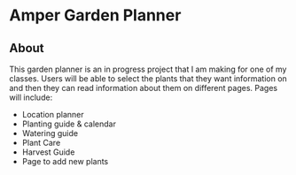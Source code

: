 # Amper Garden Planner

## About

This garden planner is an in progress project that I am making for one of my classes. Users will be able to select the plants that they want information on and then they can read information about them on different pages.
Pages will include:
* Location planner
* Planting guide & calendar
* Watering guide
* Plant Care
* Harvest Guide
* Page to add new plants
